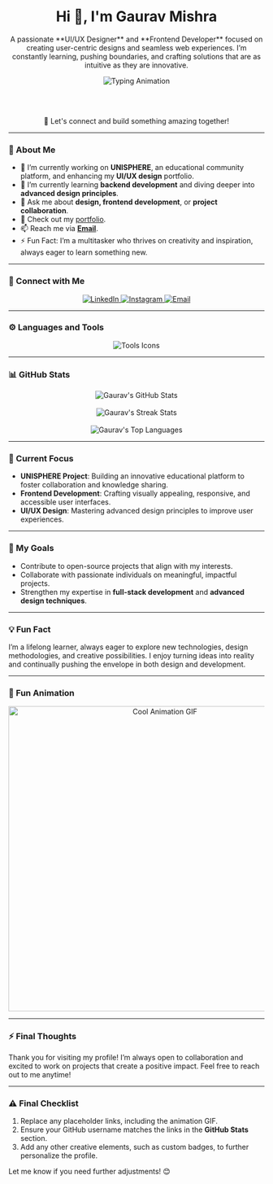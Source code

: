 <!-- GitHub Profile README -->
<div align="center">
  <h1>Hi 👋, I'm Gaurav Mishra</h1>
  <p>A passionate **UI/UX Designer** and **Frontend Developer** focused on creating user-centric designs and seamless web experiences. I’m constantly learning, pushing boundaries, and crafting solutions that are as intuitive as they are innovative.</p>
  
  <!-- Typing Animation -->
  <img src="https://readme-typing-svg.demolab.com?font=Fira+Code&size=24&pause=1000&color=1F85DE&width=435&lines=UI%2FUX+Designer;Frontend+Developer;Tech+Enthusiast;Passionate+Lifelong+Learner" alt="Typing Animation" />
  
  <br><br>
  <p>🚀 Let's connect and build something amazing together!</p>
</div>

---

### 🌟 About Me

- 🔭 I’m currently working on **UNISPHERE**, an educational community platform, and enhancing my **UI/UX design** portfolio.
- 🌱 I’m currently learning **backend development** and diving deeper into **advanced design principles**.
- 💬 Ask me about **design, frontend development**, or **project collaboration**.
- 🎨 Check out my [portfolio](https://portfolio-vert-six-50.vercel.app/).
- 📫 Reach me via **[Email](mailto:gaurav84294372@gmail.com)**.
- ⚡ Fun Fact: I’m a multitasker who thrives on creativity and inspiration, always eager to learn something new.

---

### 🔗 Connect with Me

<p align="center">
  <a href="https://www.linkedin.com/in/gaurav-mishra-2668691b3/" target="_blank">
    <img src="https://img.shields.io/badge/LinkedIn-0A66C2?style=for-the-badge&logo=linkedin&logoColor=white" alt="LinkedIn" />
  </a>
  <a href="https://www.instagram.com/_mishraagaurav/" target="_blank">
    <img src="https://img.shields.io/badge/Instagram-E4405F?style=for-the-badge&logo=instagram&logoColor=white" alt="Instagram" />
  </a>
  <a href="mailto:gaurav84294372@gmail.com">
    <img src="https://img.shields.io/badge/Gmail-D14836?style=for-the-badge&logo=gmail&logoColor=white" alt="Email" />
  </a>
</p>

---

### ⚙️ Languages and Tools

<div align="center">
  <img src="https://skillicons.dev/icons?i=figma,canva,html,css,js,react,git,java,python,c,cpp&perline=5" alt="Tools Icons" />
</div>

---

### 📊 GitHub Stats

<div align="center">
  <!-- GitHub Stats -->
  <img src="https://github-readme-stats.vercel.app/api?username=gauravMishra08&show_icons=true&theme=radical" alt="Gaurav's GitHub Stats" />
  <br><br>
  
  <!-- Streak Stats -->
  <img src="https://github-readme-streak-stats.herokuapp.com/?user=gauravMishra08&theme=radical" alt="Gaurav's Streak Stats" />
  <br><br>
  
  <!-- Top Languages -->
  <img src="https://github-readme-stats.vercel.app/api/top-langs/?username=gauravMishra08&layout=compact&theme=radical" alt="Gaurav's Top Languages" />
</div>

---

### 🚀 Current Focus

- **UNISPHERE Project**: Building an innovative educational platform to foster collaboration and knowledge sharing.
- **Frontend Development**: Crafting visually appealing, responsive, and accessible user interfaces.
- **UI/UX Design**: Mastering advanced design principles to improve user experiences.

---

### 🎯 My Goals

- Contribute to open-source projects that align with my interests.
- Collaborate with passionate individuals on meaningful, impactful projects.
- Strengthen my expertise in **full-stack development** and **advanced design techniques**.

---

### 💡 Fun Fact

I’m a lifelong learner, always eager to explore new technologies, design methodologies, and creative possibilities. I enjoy turning ideas into reality and continually pushing the envelope in both design and development.

---

### 🚀 Fun Animation

<div align="center">
  <img src="https://github.com/gauravMishra08/gauravMishra08/blob/main/assets/animation.gif" width="600" alt="Cool Animation GIF" />
</div>

---

### ⚡ Final Thoughts

Thank you for visiting my profile! I’m always open to collaboration and excited to work on projects that create a positive impact. Feel free to reach out to me anytime!

---

### ⚠️ Final Checklist

1. Replace any placeholder links, including the animation GIF.
2. Ensure your GitHub username matches the links in the **GitHub Stats** section.
3. Add any other creative elements, such as custom badges, to further personalize the profile.

Let me know if you need further adjustments! 😊
